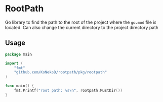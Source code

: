 # RootPath

Go library to find the path to the root of the project where the `go.mod` file is located. 
Can also change the current directory to the project directory path

## Usage

```go
package main

import (
	"fmt"
	"github.com/KoNekoD/rootpath/pkg/rootpath"
)

func main() {
	fmt.Printf("root path: %s\n", rootpath.MustDir())
}
```